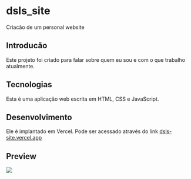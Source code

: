# dsls_site
Criacão de um personal website


<h2>Introducão</h2>
<p>Este projeto foi criado para falar sobre quem eu sou e com o que trabalho atualmente.</p>

<h2>Tecnologias</h2>
<p>Esta é uma aplicação web escrita em HTML, CSS e JavaScript.</p>


<h2>Desenvolvimento</h2>
<p>Ele é implantado em Vercel. Pode ser acessado através do link  <a href="https://dsls-site.vercel.app/" rel="external" >dsls-site.vercel.app
</a>
</p>


<h2>Preview</h2>
<img src="https://user-images.githubusercontent.com/102704880/179211114-75b8fad7-09be-4a29-9586-96be91a30a61.gif"/>

